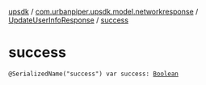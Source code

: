 [upsdk](../../index.md) / [com.urbanpiper.upsdk.model.networkresponse](../index.md) / [UpdateUserInfoResponse](index.md) / [success](./success.md)

# success

`@SerializedName("success") var success: `[`Boolean`](https://kotlinlang.org/api/latest/jvm/stdlib/kotlin/-boolean/index.html)